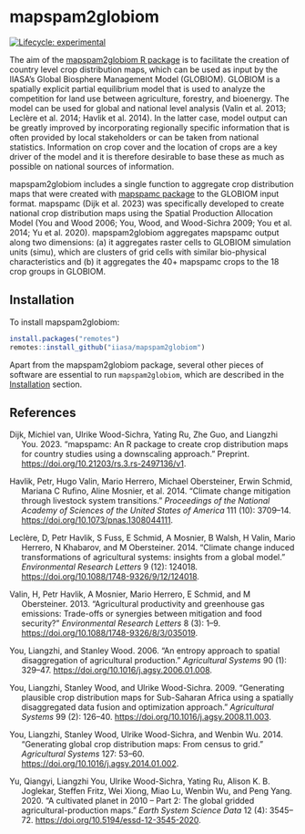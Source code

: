 
<!-- README.md is generated from README.Rmd. Please edit that file -->

# mapspam2globiom

<!-- badges: start -->

[![Lifecycle:
experimental](https://img.shields.io/badge/lifecycle-experimental-orange.svg)](https://www.tidyverse.org/lifecycle/#experimental)
<!-- badges: end -->

The aim of the [mapspam2globiom R
package](https://iiasa.github.io/mapspam2globiom) is to facilitate the
creation of country level crop distribution maps, which can be used as
input by the IIASA’s Global Biosphere Management Model (GLOBIOM).
GLOBIOM is a spatially explicit partial equilibrium model that is used
to analyze the competition for land use between agriculture, forestry,
and bioenergy. The model can be used for global and national level
analysis (Valin et al. 2013; Leclère et al. 2014; Havlik et al. 2014).
In the latter case, model output can be greatly improved by
incorporating regionally specific information that is often provided by
local stakeholders or can be taken from national statistics. Information
on crop cover and the location of crops are a key driver of the model
and it is therefore desirable to base these as much as possible on
national sources of information.

mapspam2globiom includes a single function to aggregate crop
distribution maps that were created with [mapspamc
package](https://michielvandijk.github.io/mapspamc/) to the GLOBIOM
input format. mapspamc (Dijk et al. 2023) was specifically developed to
create national crop distribution maps using the Spatial Production
Allocation Model (You and Wood 2006; You, Wood, and Wood-Sichra 2009;
You et al. 2014; Yu et al. 2020). mapspam2globiom aggregates mapspamc
output along two dimensions: (a) it aggregates raster cells to GLOBIOM
simulation units (simu), which are clusters of grid cells with similar
bio-physical characteristics and (b) it aggregates the 40+ mapspamc
crops to the 18 crop groups in GLOBIOM.

## Installation

To install mapspam2globiom:

``` r
install.packages("remotes")
remotes::install_github("iiasa/mapspam2globiom")
```

Apart from the mapspam2globiom package, several other pieces of software
are essential to run `mapspam2globiom`, which are described in the
[Installation](articles/installation.html) section.

## References

<div id="refs" class="references csl-bib-body hanging-indent">

<div id="ref-VanDijk2023" class="csl-entry">

Dijk, Michiel van, Ulrike Wood-Sichra, Yating Ru, Zhe Guo, and Liangzhi
You. 2023. “<span class="nocase">mapspamc: An R package to create crop
distribution maps for country studies using a downscaling
approach</span>.” Preprint.
<https://doi.org/10.21203/rs.3.rs-2497136/v1>.

</div>

<div id="ref-Havlik2014" class="csl-entry">

Havlik, Petr, Hugo Valin, Mario Herrero, Michael Obersteiner, Erwin
Schmid, Mariana C Rufino, Aline Mosnier, et al. 2014.
“<span class="nocase">Climate change mitigation through livestock system
transitions.</span>” *Proceedings of the National Academy of Sciences of
the United States of America* 111 (10): 3709–14.
<https://doi.org/10.1073/pnas.1308044111>.

</div>

<div id="ref-Leclere2014" class="csl-entry">

Leclère, D, Petr Havlik, S Fuss, E Schmid, A Mosnier, B Walsh, H Valin,
Mario Herrero, N Khabarov, and M Obersteiner. 2014.
“<span class="nocase">Climate change induced transformations of
agricultural systems: insights from a global model</span>.”
*Environmental Research Letters* 9 (12): 124018.
<https://doi.org/10.1088/1748-9326/9/12/124018>.

</div>

<div id="ref-Valin2013b" class="csl-entry">

Valin, H, Petr Havlik, A Mosnier, Mario Herrero, E Schmid, and M
Obersteiner. 2013. “<span class="nocase">Agricultural productivity and
greenhouse gas emissions: Trade-offs or synergies between mitigation and
food security?</span>” *Environmental Research Letters* 8 (3): 1–9.
<https://doi.org/10.1088/1748-9326/8/3/035019>.

</div>

<div id="ref-You2006" class="csl-entry">

You, Liangzhi, and Stanley Wood. 2006. “<span class="nocase">An entropy
approach to spatial disaggregation of agricultural production</span>.”
*Agricultural Systems* 90 (1): 329–47.
<https://doi.org/10.1016/j.agsy.2006.01.008>.

</div>

<div id="ref-You2009" class="csl-entry">

You, Liangzhi, Stanley Wood, and Ulrike Wood-Sichra. 2009.
“<span class="nocase">Generating plausible crop distribution maps for
Sub-Saharan Africa using a spatially disaggregated data fusion and
optimization approach</span>.” *Agricultural Systems* 99 (2): 126–40.
<https://doi.org/10.1016/j.agsy.2008.11.003>.

</div>

<div id="ref-You2014a" class="csl-entry">

You, Liangzhi, Stanley Wood, Ulrike Wood-Sichra, and Wenbin Wu. 2014.
“<span class="nocase">Generating global crop distribution maps: From
census to grid</span>.” *Agricultural Systems* 127: 53–60.
<https://doi.org/10.1016/j.agsy.2014.01.002>.

</div>

<div id="ref-Yu2020" class="csl-entry">

Yu, Qiangyi, Liangzhi You, Ulrike Wood-Sichra, Yating Ru, Alison K. B.
Joglekar, Steffen Fritz, Wei Xiong, Miao Lu, Wenbin Wu, and Peng Yang.
2020. “<span class="nocase">A cultivated planet in 2010 – Part 2: The
global gridded agricultural-production maps</span>.” *Earth System
Science Data* 12 (4): 3545–72.
<https://doi.org/10.5194/essd-12-3545-2020>.

</div>

</div>
